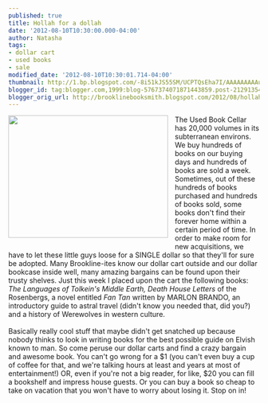 ```yaml
---
published: true
title: Hollah for a dollah
date: '2012-08-10T10:30:00.000-04:00'
author: Natasha
tags:
- dollar cart
- used books
- sale
modified_date: '2012-08-10T10:30:01.714-04:00'
thumbnail: http://1.bp.blogspot.com/-8i51kJS55SM/UCPTQsEha7I/AAAAAAAAAuk/Q8OmnfyEz8M/s72-c/dollarz.jpg
blogger_id: tag:blogger.com,1999:blog-5767374071871443859.post-2129135400093973067
blogger_orig_url: http://brooklinebooksmith.blogspot.com/2012/08/hollah-for-dollah.html
---
```


<div class="separator" style="clear: both; text-align: center;"><a href="http://1.bp.blogspot.com/-8i51kJS55SM/UCPTQsEha7I/AAAAAAAAAuk/Q8OmnfyEz8M/s1600/dollarz.jpg" imageanchor="1" style="clear: left; float: left; margin-bottom: 1em; margin-right: 1em;"><img border="0" height="246" src="http://1.bp.blogspot.com/-8i51kJS55SM/UCPTQsEha7I/AAAAAAAAAuk/Q8OmnfyEz8M/s320/dollarz.jpg" width="320" /></a></div>The Used Book Cellar has 20,000 volumes in its subterranean environs. We buy hundreds of books on our buying days and hundreds of books are sold a week. Sometimes, out of these hundreds of books purchased and hundreds of books sold, some books don't find their forever home within a certain period of time. In order to make room for new acquisitions, we have to let these little guys loose for a SINGLE dollar so that they'll for sure be adopted. Many Brookline-ites know our dollar cart outside and our dollar bookcase inside well, many amazing bargains can be found upon their trusty shelves. Just this week I placed upon the cart the following books: <i>The Languages of Tolkein's Middle Earth, Death House Letters </i>of the Rosenbergs, a novel entitled <i>Fan Tan</i>&nbsp;written by MARLON BRANDO, an introductory guide to astral travel (didn't know you needed that, did you?) and a history of Werewolves in western culture.<br /><br />Basically really cool stuff that maybe didn't get snatched up because nobody thinks to look in writing books for the best possible guide on Elvish known to man. So come peruse our dollar carts and find a crazy bargain and awesome book. You can't go wrong for a $1 (you can't even buy a cup of coffee for that, and we're talking hours at least and years at most of entertainment!) OR, even if you're not a big reader, for like, $20 you can fill a bookshelf and impress house guests. Or you can buy a book so cheap to take on vacation that you won't have to worry about losing it. Stop on in!